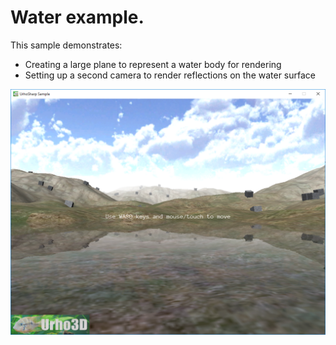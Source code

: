  Water example.
=============

This sample demonstrates:
- Creating a large plane to represent a water body for rendering
- Setting up a second camera to render reflections on the water surface

![Screenshot](Screenshots/Screenshot.png)